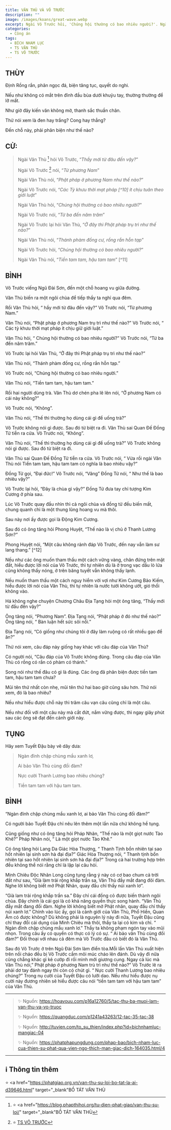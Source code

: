 ```yaml
---
title: VĂN THÙ VÀ VÔ TRƯỚC
description: ""
image: /images/koans/great-wave.webp
excerpt: Ngài Vô Trước hỏi, 'Chúng hội thường có bao nhiêu người?'. Ngài Văn Thù nói, 'Tiền tam tam, hậu tam tam'
categories:
  - Công án
tags:
  - BÍCH NHAM LỤC
  - TS VĂN THÙ
  - TS VÔ TRƯỚC
---
```


## THÙY

Định Rồng rắn, phân ngọc đá, biện tăng tục, quyết do nghi.

Nếu như không có mắt trên đỉnh đầu bùa dưới khuỷu tay, thường thường để lỡ mất.

Như giờ đây kiến văn không mờ, thanh sắc thuần chân.

Thử nói xem là đen hay trắng? Cong hay thẳng?

Đến chỗ này, phải phân biện như thế nào?

## CỬ:

> Ngài Văn Thù [^1] hỏi Vô Trước, “_Thầy mới từ đâu đến vậy?_”
>
> Ngài Vô Trước [^2] nói, “_Từ phương Nam_”
>
> Ngài Văn Thù nói, “_Phật pháp ở phương Nam như thế nào?_”
>
> Ngài Vô Trước nói, “_Các Tỳ khưu thời mạt pháp [^10] ít chịu tuân theo giới luật_”
>
> Ngài Văn Thù hỏi, “_Chúng hội thường có bao nhiêu người?_"
>
> Ngài Vô Trước nói, “_Từ ba đến năm trăm_”
>
> Ngài Vô Trước lại hỏi Văn Thù, “_Ở đây thì Phật pháp trụ trì như thế nào?_”
>
> Ngài Văn Thù nói, “_Thánh phàm đồng cư, rồng rắn hỗn tạp_”
>
> Ngài Vô Trước hỏi, “_Chúng hội thường có bao nhiêu người?_”
>
> Ngài Văn Thù nói, “_Tiền tam tam, hậu tam tam_” [^11]

## BÌNH

Vô Trước viếng Ngũ Đài Sơn, đến một chỗ hoang vu giữa đường.

Văn Thù biến ra một ngôi chùa để tiếp thầy ta nghỉ qua đêm.

Rồi Văn Thù hỏi, “ hầy mới từ đâu đến vậy?” Vô Trước nói, “Từ phương Nam.”

Văn Thù nói, “Phật pháp ở phương Nam trụ trì như thế nào?” Vô Trước nói, “ Các tỳ khưu thời mạt pháp ít chịu giữ giới luật.”

Văn Thù hỏi, “ Chúng hội thường có bao nhiêu người?” Vô Trước nói, “Từ ba đến năm trăm.”

Vô Trước lại hỏi Văn Thù, “Ở đây thì Phật pháp trụ trì như thế nào?”

Văn Thù nói, “Thánh phàm đồng cư, rồng rắn hỗn tạp.”

Vô Trước nói, “Chúng hội thường có bao nhiêu người.”

Văn Thù nói, “Tiền tam tam, hậu tam tam.”

Rồi hai người dùng trà. Văn Thù dơ chén pha lê lên nói, “Ở phương Nam có cái này không?”

Vô Trước nói, “Không”.

Văn Thù nói, “Thế thì thường họ dùng cái gì để uống trà?”

Vô Trước không nói gì được. Sau đó từ biệt ra đi. Văn Thù sai Quan Đế Đồng Tử tiễn ra cửa. Vô Trước nói, “Không”.

Văn Thù nói, “Thế thì thường họ dùng cái gì để uống trà?” Vô Trước không nói gì được. Sau đó từ biệt ra đi.

Văn Thù sai Quan Đế Đồng Tử tiễn ra cửa. Vô Trước nói, “ Vừa rồi ngài Văn Thù nói Tiền tam tam, hậu tam tam có nghĩa là bao nhiêu vậy?”

Đồng Tử gọi, “Đại đức!” Vô Trước nói, “Vâng” Đồng Tử nói, “ Như thế là bao nhiêu vậy?”

Vô Trước lại hỏi, “Đây là chùa gì vậy?” Đồng Tử đưa tay chỉ tượng Kim Cương ở phía sau.

Lúc Vô Trước quay đầu nhìn thì cả ngôi chùa và đồng tử đều biến mất, chung quanh chỉ là một thung lũng hoang vu mà thôi.

Sau này nơi ấy được gọi là Động Kim Cương.

Sau đó có ông tăng hỏi Phong Huyệt, “Thế nào là vị chủ ở Thanh Lương Sơn?”

Phong Huyệt nói, “Một câu không rảnh đáp Vô Trước, đến nay vẫn làm sư lang thang.” [^12]

Nếu như các ông muốn tham thấu một cách vững vàng, chân đứng trên mặt đất, hiểu được lời nói của Vô Trước, thì tự nhiên dù là ở trong vạc dầu lò lửa cũng không thấy nóng, ở trên băng tuyết vẫn không thấy lạnh.

Nếu muốn tham thấu một cách nguy hiểm vời vợi như Kim Cương Bảo Kiếm, hiểu được lời nói của Văn Thù, thì tự nhiên là nước tưới không ướt, gió thổi không vào.

Há không nghe chuyện Chương Châu Địa Tạng hỏi một ông tăng, “Thầy mới từ đấu đến vậy?”

Ông tăng nói, “Phương Nam”. Địa Tạng nói, “Phật pháp ở đó như thế nào?” Ông tăng nói, “ Bàn luận hết sức sôi nổi.”

Địa Tạng nói, “Có giống như chúng tôi ở đây làm ruộng có rất nhiều gạo để ăn?”

Thử nói xem, câu đáp này giống hay khác với câu đáp của Văn Thù?

Có người nói, “Câu đáp của Vô Trước không đúng. Trong câu đáp của Văn Thù có rồng có rắn có phàm có thánh.”

Song nói như thế đâu có gì là đúng. Các ông đã phân biện được tiền tam tam, hậu tam tam chưa?

Mũi tên thứ nhất còn nhẹ, mũi tên thứ hai bao giờ cũng sâu hơn. Thử nói xem, đó là bao nhiêu?

Nếu như hiểu được chỗ này thì trăm câu vạn câu cũng chỉ là một câu.

Nếu như đối với một câu này mà cắt đứt, nắm vững được, thì ngay giây phút sau các ông sẽ đạt đến cảnh giới này.

## TỤNG

Hãy xem Tuyết Đậu bày vẽ dây dưa:

> Ngàn đỉnh chập chùng mầu xanh lơ,
>
> Ai bảo Văn Thù cùng đối đàm?
>
> Nực cười Thanh Lương bao nhiêu chúng?
>
> Tiền tam tam với hậu tam tam.

## BÌNH

“Ngàn đỉnh chập chùng mầu xanh lơ, ai bảo Văn Thù cùng đối đàm?”

Có người bảo Tuyết Đậu chỉ nêu lên thêm một lần nữa chứ không hề tụng.

Cũng giống như có ông tăng hỏi Pháp Nhãn, “Thế nào là một giọt nước Tào Khê?” Pháp Nhãn nói, “ Là một giọt nước Tào Khê.”

Có ông tăng hỏi Lang Da Giác Hòa Thượng, “ Thanh Tịnh bổn nhiên tại sao hốt nhiên lại sinh sơn hà đại địa?” Giác Hòa Thượng nói, “ Thanh tịnh bổn nhiên tại sao hốt nhiên lại sinh sơn hà đại địa?” Trong cả hai trường hợp trên đều không thể nói rằng chỉ là lặp lại câu hỏi.

Minh Chiêu Độc Nhãn Long cũng tụng rằng ý này có cơ bao chum cả trời đất như sau, “Già làm trải rộng khắp trần sa, Văn Thù đầy mắt đang đõi đàm. Nghe lời không biết mở Phật Nhãn, quay đầu chỉ thấy núi xanh lơ”.

“Già lam trải rộng khắp trần sa.” Đây chỉ cái đồng cỏ được biến thành ngôi chùa. Đây chính là cái gọi là có khả năng quyền thực song hành. “Văn Thù đầy mắt đang đối đàm. Nghe lời không biết mở Phật nhãn, quay đầu chỉ thấy núi xanh lơ.” Chính vào lúc ấy, gọi là cảnh giới của Văn Thù, Phổ Hiền, Quan Âm có được không? Dù không phải là nguyên lý này đi nữa, Tuyết Đậu cũng chỉ thay đổi cái dụng của Minh Chiêu mà thôi, thầy ta lại có kim và chỉ. “ Ngàn đỉnh chập chùng mầu xanh lơ.” Thầy ta không phạm ngón tay vào mũi nhọn. Trong câu ấy có quyền có thực có lý có sự. “ Ai bảo văn Thù cùng đối đàm?” Đối thoại với nhau cả đêm mà Vô Trước đâu có biết đó là Văn Thù.

Sau đó Vô Trước ở trên Ngũ Đài Sơn làm điển tòa.Mỗi lần Văn Thù xuất hiện trên nồi cháo đều bị Vô Trước cầm môi múc cháo lên đánh. Dù vậy đi nữa cũng chẳng khác gì kẻ cướp đi rồi mình mới giương cung. Ngay cả lúc mà Văn Thù nói,” Phật pháp ở phương Nam trù trì như thế nào?” Vô Trước lẽ ra phải dơ tay đánh ngay thì còn có chút gì. “ Nực cười Thanh Lương bao nhiêu chúng?” Trong nụ cười của Tuyết Đậu có lưỡi dao. Nếu như hiểu được nụ cười này đương nhiên sẽ hiểu được câu nói “tiền tam tam với hậu tam tam” của Văn Thù.

<hr class="blog-rule" />

> ✨ Nguồn: https://hoavouu.com/p16a12760/5/tac-thu-ba-muoi-lam-van-thu-va-vo-truoc
>
> ✨ Nguồn: https://quangduc.com/p1241a43263/12-tac-35-tac-38
>
> ✨ Nguồn: http://tuvien.com/to_su_thien/index.php?id=bichnhamluc-mangiac-04
>
> ✨ Nguồn: https://phatphapungdung.com/phap-bao/bich-nham-luc-cua-thien-su-phat-qua-vien-ngo-thich-man-giac-dich-164035.html/4

<hr class="blog-rule" />

## ℹ️ Thông tin thêm

[^1]: ⭐️ <a href="https://blog.phapthihoi.org/tu-dien-phat-giao/van-thu-su-loi/" target="\_blank"BỒ TÁT VĂN THÙ</a>

⭐️ <a href="https://phatgiao.org.vn/van-thu-su-loi-bo-tat-la-ai-d39646.html" target="\_blank"BỒ TÁT VĂN THÙ</a>

[^2]: ⭐️ <a href="https://blog.phapthihoi.org/gt-member/ts-vo-truoc/" target="_blank">TS VÔ TRƯỚC</a>
